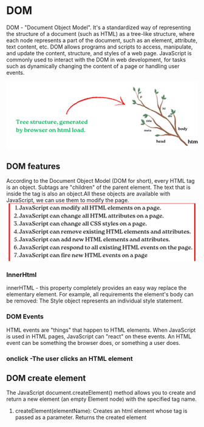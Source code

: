 # DOM
 DOM - "Document Object Model". It's a standardized way of representing the structure of a document
 (such as HTML) as a tree-like structure, where each node represents a part of the document, such as an
 element, attribute, text content, etc. DOM allows programs and scripts to access, manipulate, and
 update the content, structure, and styles of a web page. JavaScript is commonly used to interact with
 the DOM in web development, for tasks such as dynamically changing the content of a page or handling
 user events.


 ![alt text](<Screenshot 2024-11-07 150610-1.png>)


## DOM features
According to the Document Object Model (DOM for short), every HTML tag is an object. 
Subtags are "children" of the parent element. The text that is inside the tag is also an
 object.All these objects are available with JavaScript, we can use them to modify the page.
![alt text](<Screenshot 2024-11-07 150816-1.png>)

### InnerHtml
 innerHTML - this property completely provides an easy way
 replace the elementary element. For example, all requirements
 the element's body can be removed:
 The Style object represents
 an individual style statement.


 ### DOM Events
 HTML events are "things" that happen to HTML elements.
 When JavaScript is used in HTML pages, JavaScript can "react" on these events.
  An HTML event can be something the browser does, or
 something a user does.

 ###  onclick -The user clicks an HTML element


 ## DOM create element
  The JavaScript document.createElement() method allows you to create and return a 
new element (an empty Element node) with the specified tag name.
 1) createElement(elementName): Creates an html element whose tag is
 passed as a parameter. Returns the created element